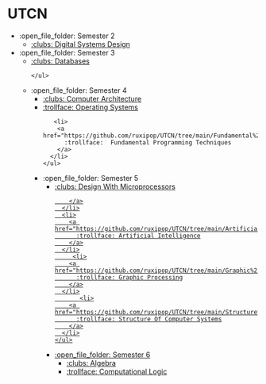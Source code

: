 # UTCN
<ul>
   <li>:open_file_folder: Semester 2
    <ul>
      <li>
        <a href="https://github.com/ruxipop/UTCN/tree/main/Digital%20Systems%20Design/Project"> 
          :clubs:  Digital Systems Design
        </a>
      </li>
    </ul>
  </li>
  
   
   <li>:open_file_folder: Semester 3
    <ul>
      <li>
        <a href="https://github.com/ruxipop/UTCN/tree/main/Databases"> 
          :clubs:  Databases
        </a>
      </li>
         
      
       
    </ul>
  </li>
  
   
   
   
   <li>:open_file_folder: Semester 4
    <ul>
      <li>
        <a href="https://github.com/ruxipop/UTCN/tree/main/Computer%20Architecture"> 
          :clubs:  Computer Architecture
        </a>
      </li>
      <li>
        <a href="https://github.com/ruxipop/UTCN/tree/main/Operating%20Systems"> 
          :trollface:  Operating Systems
        </a>
      </li>
       
       <li>
        <a href="https://github.com/ruxipop/UTCN/tree/main/Fundamental%20Programming%20Techniques"> 
          :trollface:  Fundamental Programming Techniques
        </a>
      </li>
    </ul>
  </li>
  
   <li>:open_file_folder: Semester 5
    <ul>
      <li>
        <a href="https://github.com/ruxipop/UTCN/tree/main/Design%20with%20microprocessors"> 
          :clubs:  Design With Microprocessors
     
        </a>
      </li>
      <li>
        <a href="https://github.com/ruxipop/UTCN/tree/main/Artificial%20Intelligence"> 
          :trollface: Artificial Intelligence
        </a>
      </li>
         <li>
        <a href="https://github.com/ruxipop/UTCN/tree/main/Graphic%20processing"> 
          :trollface: Graphic Processing
        </a>
      </li>
           <li>
        <a href="https://github.com/ruxipop/UTCN/tree/main/Structure%20Of%20Computer%20Systems"> 
          :trollface: Structure Of Computer Systems
        </a>
      </li>
    </ul>
  </li>
  
   <li>:open_file_folder: Semester 6
    <ul>
      <li>
        <a href=""> 
          :clubs:  Algebra 
        </a>
      </li>
      <li>
        <a href=""> 
          :trollface:  Computational Logic 
        </a>
      </li>
    </ul>
  </li>
  
</ul>
